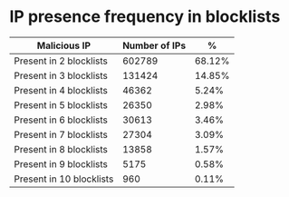 # IP presence frequency in blocklists
| Malicious IP | Number of IPs | % |
|----|----|----|
| Present in 2 blocklists | 602789 | 68.12% |
| Present in 3 blocklists | 131424 | 14.85% |
| Present in 4 blocklists | 46362 | 5.24% |
| Present in 5 blocklists | 26350 | 2.98% |
| Present in 6 blocklists | 30613 | 3.46% |
| Present in 7 blocklists | 27304 | 3.09% |
| Present in 8 blocklists | 13858 | 1.57% |
| Present in 9 blocklists | 5175 | 0.58% |
| Present in 10 blocklists | 960 | 0.11% |
